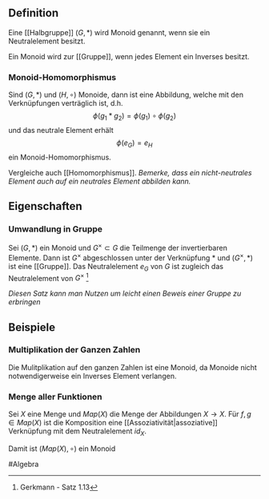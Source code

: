 ## Definition
Eine [[Halbgruppe]] $(G, *)$ wird Monoid genannt, wenn sie ein Neutralelement besitzt.

Ein Monoid wird zur [[Gruppe]], wenn jedes Element ein Inverses besitzt.

### Monoid-Homomorphismus
Sind $(G, *)$ und $(H, \circ)$ Monoide, dann ist eine Abbildung, welche mit den Verknüpfungen verträglich ist, d.h.
$$\phi(g_1 * g_2) = \phi(g_1) \circ \phi(g_2)$$
und das neutrale Element erhält
$$\phi(e_G) = e_H$$
ein Monoid-Homomorphismus.

Vergleiche auch [[Homomorphismus]].
*Bemerke, dass ein nicht-neutrales Element auch auf ein neutrales Element abbilden kann.*

## Eigenschaften
### Umwandlung in Gruppe
Sei $(G, *)$ ein Monoid und $G^{\times} \subset G$ die Teilmenge der invertierbaren Elemente.
Dann ist $G^\times$ abgeschlossen unter der Verknüpfung $*$ und $(G^\times, *)$ ist eine [[Gruppe]]. Das Neutralelement $e_G$ von $G$ ist zugleich das Neutralelement von $G^\times$ [^1]

*Diesen Satz kann man Nutzen um leicht einen Beweis einer Gruppe zu erbringen*

## Beispiele
### Multiplikation der Ganzen Zahlen
Die Mulitplikation auf den ganzen Zahlen ist eine Monoid, da Monoide nicht notwendigerweise ein Inverses Element verlangen.


### Menge aller Funktionen
Sei $X$ eine Menge und $Map(X)$ die Menge der Abbildungen $X \to X$.
Für $f,g \in Map(X)$ ist die Komposition eine [[Assoziativität|assoziative]] Verknüpfung mit dem Neutralelement $id_X$.

Damit ist $(Map(X), \circ)$ ein Monoid



#Algebra 

[^1]: Gerkmann - Satz 1.13